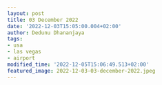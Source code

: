 ```yaml
---
layout: post
title: 03 December 2022
date: '2022-12-03T15:05:00.004+02:00'
author: Dedunu Dhananjaya
tags:
- usa
- las vegas
- airport
modified_time: '2022-12-05T15:06:49.513+02:00'
featured_image: 2022-12-03-03-december-2022.jpeg
---
```

